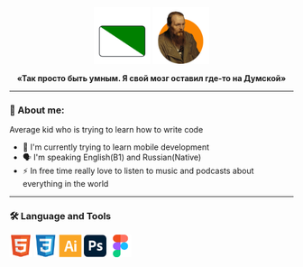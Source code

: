 
<div align="center" >
	<img src="flažok2.png" width="100">
	<img src="dostojevskij.png" width="100">
	<p>
		<b>«Так просто быть умным. Я свой мозг оставил где-то на Думской»</b>
	</p>
</div>

---
### :speech_balloon: About me:
Average  kid who is trying to learn how to write code
- :seedling: I'm currently trying to learn mobile development
- :speaking_head: I'm speaking English(B1) and Russian(Native)
- :zap: In free time really love to listen to music and podcasts about everything in the world

---
###  :hammer_and_wrench: Language and Tools
<div>
	<img src="https://github.com/devicons/devicon/blob/master/icons/html5/html5-original.svg" **alt="HTML" width="40" height="40"/>
	<img src="https://github.com/devicons/devicon/blob/master/icons/css3/css3-original.svg" **alt="CSS" width="40" height="40"/>
	<img src="https://github.com/devicons/devicon/blob/master/icons/illustrator/illustrator-plain.svg" **alt="Illustrator" width="40" height="40"/>
	<img src="https://github.com/devicons/devicon/blob/master/icons/photoshop/photoshop-plain.svg" **alt="Photoshop" width="40" height="40"/>
	<img src="https://github.com/devicons/devicon/blob/master/icons/figma/figma-original.svg" **alt="Figma" width="40" height="40"/>
</div>


<!--
**gavilovskij/gavilovskij** is a ✨ _special_ ✨ repository because its `README.md` (this file) appears on your GitHub profile.

Here are some ideas to get you started:

- 🔭 I’m currently working on ...
- 🌱 I’m currently learning ...
- 👯 I’m looking to collaborate on ...
- 🤔 I’m looking for help with ...
- 💬 Ask me about ...
- 📫 How to reach me: ...
- 😄 Pronouns: ...
- ⚡ Fun fact: ...
-->

